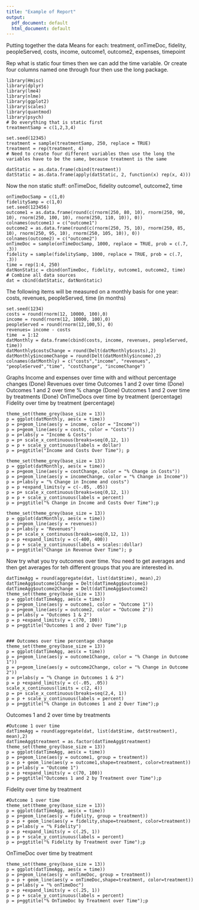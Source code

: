 ```yaml
---
title: "Example of Report"
output:
  pdf_document: default
  html_document: default
---
```

Putting together the data
Means for each: treatment, onTimeDoc, fidelity, peopleServed, costs, income, outcome1, outcome2, expenses, timepoint

Rep what is static four times then we can add the time variable.  Or create four columns named one through four then use the long package.
```{r, echo=FALSE, message=FALSE, warning=FALSE}
library(Hmisc)
library(dplyr)
library(lme4)
library(nlme)
library(ggplot2)
library(scales)
library(quantmod)
library(psych)
# Do everything that is static first 
treatmentSamp = c(1,2,3,4)

set.seed(12345)
treatment = sample(treatmentSamp, 250, replace = TRUE)
treatment = rep(treatment, 4)
# Need to create four different variables then use the long the variables have to be the same, because treatment is the same

datStatic = as.data.frame(cbind(treatment))
datStatic = as.data.frame(apply(datStatic, 2, function(x) rep(x, 4)))
```
Now the non static stuff: onTimeDoc, fidelity outcome1, outcome2, time
```{r, echo=FALSE, message=FALSE, warning=FALSE}
onTimeDocSamp = c(1,0)
fidelitySamp = c(1,0)
set.seed(123456)
outcome1 = as.data.frame(round(c(rnorm(250, 80, 10), rnorm(250, 90, 10), rnorm(250, 100, 10), rnorm(250, 110, 10)), 0))
colnames(outcome1) = c("outcome1")
outcome2 = as.data.frame(round(c(rnorm(250, 75, 10), rnorm(250, 85, 10), rnorm(250, 95, 10), rnorm(250, 105, 10)), 0))
colnames(outcome2) = c("outcome2")
onTimeDoc = sample(onTimeDocSamp, 1000, replace = TRUE, prob = c(.7, .3))
fidelity = sample(fidelitySamp, 1000, replace = TRUE, prob = c(.7, .3))
time = rep(1:4, 250)
datNonStatic = cbind(onTimeDoc, fidelity, outcome1, outcome2, time)
# Combine all data sources
dat = cbind(datStatic, datNonStatic)
```
The following items will be measured on a monthly basis for one year: costs, revenues, peopleServed, time (in months)
```{r, echo=FALSE, message=FALSE, warning=FALSE}
set.seed(1234)
costs = round(rnorm(12, 10000, 100),0)
income = round(rnorm(12, 10000, 100),0)
peopleServed = round(rnorm(12,100,5), 0)
revenues= income - costs
time  = 1:12
datMonthly = data.frame(cbind(costs, income, revenues, peopleServed, time))
datMonthly$costsChange = round(Delt(datMonthly$costs),2)
datMonthly$incomeChange = round(Delt(datMonthly$income),2)
colnames(datMonthly) = c("costs","income", "revenues", "peopleServed","time", "costChange", "incomeChange")
```
Graphs
Income and expenses over time with and without percentage changes  (Done)
Revenues over time
Outcomes 1 and 2 over time (Done)
Outcomes 1 and 2 over time % change (Done)
Outcomes 1 and 2 over time by treatments (Done)
OnTimeDocs over time by treatment (percentage)
Fidelity over time by treatment (percentage)
```{r, echo=FALSE, message=FALSE, warning=FALSE}
theme_set(theme_grey(base_size = 13))
p = ggplot(datMonthly, aes(x = time))
p = p+geom_line(aes(y = income, color = "Income"))
p = p+geom_line(aes(y = costs, color = "Costs"))
p = p+labs(y = "Income & Costs")
p = p+ scale_x_continuous(breaks=seq(0,12, 1))
p = p + scale_y_continuous(labels = dollar)
p = p+ggtitle("Income and Costs Over Time"); p

theme_set(theme_grey(base_size = 13))
p = ggplot(datMonthly, aes(x = time))
p = p+geom_line(aes(y = costChange, color = "% Change in Costs"))
p = p+geom_line(aes(y = incomeChange, color = "% Change in Income"))
p = p+labs(y = "% Change in Income and costs")
p = p +expand_limits(y = c(-.05, .05))
p = p+ scale_x_continuous(breaks=seq(0,12, 1))
p = p + scale_y_continuous(labels = percent)
p = p+ggtitle("% Change in Income and Costs Over Time");p

theme_set(theme_grey(base_size = 13))
p = ggplot(datMonthly, aes(x = time))
p = p+geom_line(aes(y = revenues))
p = p+labs(y = "Revenues")
p = p+ scale_x_continuous(breaks=seq(0,12, 1))
p = p +expand_limits(y = c(-400, 400))
p = p + scale_y_continuous(labels = scales::dollar)
p = p+ggtitle("Change in Revenue Over Time"); p

```
Now try what you try outcomes over time.  You need to get averages and then get averages for teh different groups that you are interested in.
```{r, message=FALSE, warning=FALSE, echo=FALSE}
datTimeAgg = round(aggregate(dat, list(dat$time), mean),2)
datTimeAgg$outcome1Change = Delt(datTimeAgg$outcome1)
datTimeAgg$outcome2Change = Delt(datTimeAgg$outcome2)
theme_set(theme_grey(base_size = 13))
p = ggplot(datTimeAgg, aes(x = time))
p = p+geom_line(aes(y = outcome1, color = "Outcome 1"))
p = p+geom_line(aes(y = outcome2, color = "Outcome 2"))
p = p+labs(y = "Outcomes 1 & 2")
p = p +expand_limits(y = c(70, 100))
p = p+ggtitle("Outcomes 1 and 2 Over Time");p


### Outcomes over time percentage change
theme_set(theme_grey(base_size = 13))
p = ggplot(datTimeAgg, aes(x = time))
p = p+geom_line(aes(y = outcome1Change, color = "% Change in Outcome 1"))
p = p+geom_line(aes(y = outcome2Change, color = "% Change in Outcome 2"))
p = p+labs(y = "% Change in Outcomes 1 & 2")
p = p +expand_limits(y = c(-.05, .05))
scale_x_continuous(limits = c(2, 4))
p = p+ scale_x_continuous(breaks=seq(2,4, 1))
p = p + scale_y_continuous(labels = percent)
p = p+ggtitle("% Change in Outcomes 1 and 2 Over Time");p

```
Outcomes 1 and 2 over time by treatments 
```{r, message=FALSE, warning=FALSE, echo=FALSE}
#Outcome 1 over time 
datTimeAgg = round(aggregate(dat, list(dat$time, dat$treatment), mean),2)
datTimeAgg$treatment = as.factor(datTimeAgg$treatment)
theme_set(theme_grey(base_size = 13))
p = ggplot(datTimeAgg, aes(x = time))
p = p+geom_line(aes(y = outcome1, group = treatment))
p = p + geom_line(aes(y = outcome1,shape=treatment, color=treatment))
p = p+labs(y = "Outcome 1")
p = p +expand_limits(y = c(70, 100))
p = p+ggtitle("Outcomes 1 and 2 by Treatment over Time");p
```
Fidelity over time by treatment
```{r, message=FALSE, warning=FALSE, echo=FALSE}
#Outcome 1 over time 
theme_set(theme_grey(base_size = 13))
p = ggplot(datTimeAgg, aes(x = time))
p = p+geom_line(aes(y = fidelity, group = treatment))
p = p + geom_line(aes(y = fidelity,shape=treatment, color=treatment))
p = p+labs(y = "% Fidelity")
p = p +expand_limits(y = c(.25, 1))
p = p + scale_y_continuous(labels = percent)
p = p+ggtitle("% Fidelity by Treatment over Time");p
```
OnTimeDoc over time by treatment
```{r, message=FALSE, warning=FALSE, echo=FALSE}
theme_set(theme_grey(base_size = 13))
p = ggplot(datTimeAgg, aes(x = time))
p = p+geom_line(aes(y = onTimeDoc, group = treatment))
p = p + geom_line(aes(y = onTimeDoc,shape=treatment, color=treatment))
p = p+labs(y = "% onTimeDoc")
p = p +expand_limits(y = c(.25, 1))
p = p + scale_y_continuous(labels = percent)
p = p+ggtitle("% OnTimeDoc by Treatment over Time");p
```



